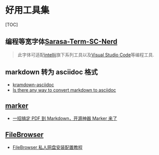 # 好用工具集

[TOC]

## 编程等宽字体[Sarasa-Term-SC-Nerd](https://github.com/laishulu/Sarasa-Term-SC-Nerd)

> 此字体可适配[intellij](https://www.jetbrains.com.cn/)旗下系列工具以及[Visual Studio Code](https://code.visualstudio.com/)等编程工具.

## markdown 转为 asciidoc 格式

- [kramdown-asciidoc](https://github.com/asciidoctor/kramdown-asciidoc)
- [Is there any way to convert markdown to asciidoc](https://stackoverflow.com/questions/7323596/is-there-any-way-to-convert-markdown-to-asciidoc-or-be-able-to-produce-the-same)

## [marker](https://github.com/datalab-to/marker)

- [一招搞定 PDF 到 Markdown，开源神器 Marker 来了](https://zhuanlan.zhihu.com/p/26166537484)

## [FileBrowser](https://www.filebrowser.cn/)

- [FileBrowser 私人网盘安装配置教程](https://oooutman.github.io/FileBrowser/)
## 
